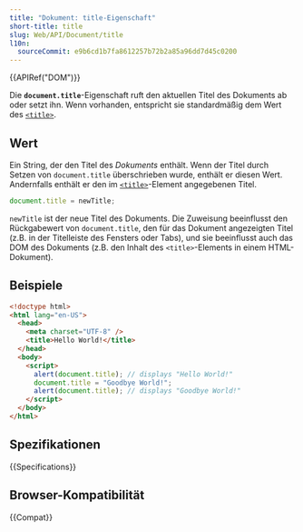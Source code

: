 ```yaml
---
title: "Dokument: title-Eigenschaft"
short-title: title
slug: Web/API/Document/title
l10n:
  sourceCommit: e9b6cd1b7fa8612257b72b2a85a96dd7d45c0200
---
```


{{APIRef("DOM")}}

Die **`document.title`**-Eigenschaft ruft den aktuellen Titel des Dokuments ab oder setzt ihn. Wenn vorhanden, entspricht sie standardmäßig dem Wert des [`<title>`](/de/docs/Web/HTML/Reference/Elements/title).

## Wert

Ein String, der den Titel des _Dokuments_ enthält. Wenn der Titel durch Setzen von `document.title` überschrieben wurde, enthält er diesen Wert. Andernfalls enthält er den im [`<title>`](/de/docs/Web/HTML/Reference/Elements/title)-Element angegebenen Titel.

```js
document.title = newTitle;
```

`newTitle` ist der neue Titel des Dokuments. Die Zuweisung beeinflusst den Rückgabewert von `document.title`, den für das Dokument angezeigten Titel (z.B. in der Titelleiste des Fensters oder Tabs), und sie beeinflusst auch das DOM des Dokuments (z.B. den Inhalt des `<title>`-Elements in einem HTML-Dokument).

## Beispiele

```html
<!doctype html>
<html lang="en-US">
  <head>
    <meta charset="UTF-8" />
    <title>Hello World!</title>
  </head>
  <body>
    <script>
      alert(document.title); // displays "Hello World!"
      document.title = "Goodbye World!";
      alert(document.title); // displays "Goodbye World!"
    </script>
  </body>
</html>
```

## Spezifikationen

{{Specifications}}

## Browser-Kompatibilität

{{Compat}}
